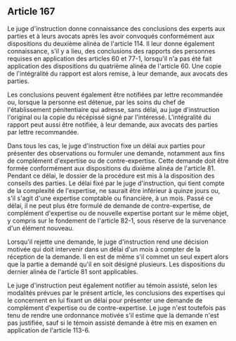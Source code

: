 Article 167
----
Le juge d'instruction donne connaissance des conclusions des experts aux parties
et à leurs avocats après les avoir convoqués conformément aux dispositions du
deuxième alinéa de l'article 114. Il leur donne également connaissance, s'il y a
lieu, des conclusions des rapports des personnes requises en application des
articles 60 et 77-1, lorsqu'il n'a pas été fait application des dispositions du
quatrième alinéa de l'article 60. Une copie de l'intégralité du rapport est
alors remise, à leur demande, aux avocats des parties.

Les conclusions peuvent également être notifiées par lettre recommandée ou,
lorsque la personne est détenue, par les soins du chef de l'établissement
pénitentiaire qui adresse, sans délai, au juge d'instruction l'original ou la
copie du récépissé signé par l'intéressé. L'intégralité du rapport peut aussi
être notifiée, à leur demande, aux avocats des parties par lettre recommandée.

Dans tous les cas, le juge d'instruction fixe un délai aux parties pour
présenter des observations ou formuler une demande, notamment aux fins de
complément d'expertise ou de contre-expertise. Cette demande doit être formée
conformément aux dispositions du dixième alinéa de l'article 81. Pendant ce
délai, le dossier de la procédure est mis à la disposition des conseils des
parties. Le délai fixé par le juge d'instruction, qui tient compte de la
complexité de l'expertise, ne saurait être inférieur à quinze jours ou, s'il
s'agit d'une expertise comptable ou financière, à un mois. Passé ce délai, il ne
peut plus être formulé de demande de contre-expertise, de complément d'expertise
ou de nouvelle expertise portant sur le même objet, y compris sur le fondement
de l'article 82-1, sous réserve de la survenance d'un élément nouveau.

Lorsqu'il rejette une demande, le juge d'instruction rend une décision motivée
qui doit intervenir dans un délai d'un mois à compter de la réception de la
demande. Il en est de même s'il commet un seul expert alors que la partie a
demandé qu'il en soit désigné plusieurs. Les dispositions du dernier alinéa de
l'article 81 sont applicables.

Le juge d'instruction peut également notifier au témoin assisté, selon les
modalités prévues par le présent article, les conclusions des expertises qui le
concernent en lui fixant un délai pour présenter une demande de complément
d'expertise ou de contre-expertise. Le juge n'est toutefois pas tenu de rendre
une ordonnance motivée s'il estime que la demande n'est pas justifiée, sauf si
le témoin assisté demande à être mis en examen en application de l'article
113-6.
